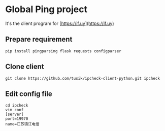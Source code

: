 # Global Ping project
It's the client program for [https://if.uy](https://if.uy)

## Prepare requirement
```
pip install pingparsing flask requests configparser
```
## Clone client
```
git clone https://github.com/tusik/ipcheck-client-python.git ipcheck
```

## Edit config file
```
cd ipcheck
vim conf
[server]
port=19970
name=江苏镇江电信
```